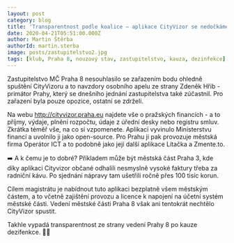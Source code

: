```yaml
---
layout: post
category: blog
title: 'Transparentnost podle koalice – aplikace CityVizor se nedočkáme'
date: 2020-04-21T05:51:00.000Z
author: Martin Štěrba
authorId: martin.sterba
image: posts/zastupitelstvo2.jpg
tags: [klub, Praha 8, nouzový stav, zastupitelstvo, kauza, dezinfekce]
---
```


Zastupitelstvo MČ Praha 8 nesouhlasilo se zařazením bodu ohledně spuštění CityVizoru a to navzdory osobního apelu ze strany Zdeněk Hřib - primátor Prahy, který se dnešního jednání zastupitelstva také zúčastnil. Pro zařazení byla pouze opozice, ostatní se zdrželi. 

Na webu http://cityvizor.praha.eu najdete vše o pražských financích - a to příjmy, výdaje, plnění rozpočtu, údaje z úřední desky nebo registru smluv. Zkrátka téměř vše, na co si vzpomenete. Aplikaci vyvinulo Ministerstvu financí a uvolnilo ji jako open-source. Pro Prahu ji pak provozuje městská firma Operátor ICT a to podobně jako její další aplikace Lítačka a Zmente.to.

➡️ A k čemu je to dobré? Příkladem může být městská část Praha 3, kde díky aplikaci Cityvizor občané odhalili nesmyslně vysoké faktury třeba za radniční kávu. Po sjednání nápravy tam ušetřili ročně přes 100 tisíc korun.

Cílem magistrátu je nabídnout tuto aplikaci bezplatně všem městským částem, a to včetně zajištění provozu a licence k napojení na účetní systém městské části. Vedení městské části Praha 8 však ani tentokrát nechtělo CityVizor spustit. 

Takhle vypadá transparentnost ze strany vedení Prahy 8 po kauze dezifenkce. 🏴‍☠️
